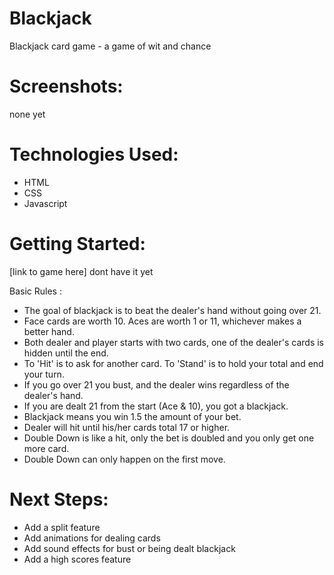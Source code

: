 # Blackjack

Blackjack card game - a game of wit and chance

# Screenshots:

none yet

# Technologies Used:

* HTML
* CSS
* Javascript

# Getting Started:

[link to game here]   dont have it yet

Basic Rules :
* The goal of blackjack is to beat the dealer's hand without going over 21.
* Face cards are worth 10. Aces are worth 1 or 11, whichever makes a better hand.
* Both dealer and player starts with two cards, one of the dealer's cards is hidden until the end.
* To 'Hit' is to ask for another card. To 'Stand' is to hold your total and end your turn.
* If you go over 21 you bust, and the dealer wins regardless of the dealer's hand.
* If you are dealt 21 from the start (Ace & 10), you got a blackjack.
* Blackjack means you win 1.5 the amount of your bet.
* Dealer will hit until his/her cards total 17 or higher.
* Double Down is like a hit, only the bet is doubled and you only get one more card. 
* Double Down can only happen on the first move.

# Next Steps:

* Add a split feature
* Add animations for dealing cards
* Add sound effects for bust or being dealt blackjack
* Add a high scores feature
